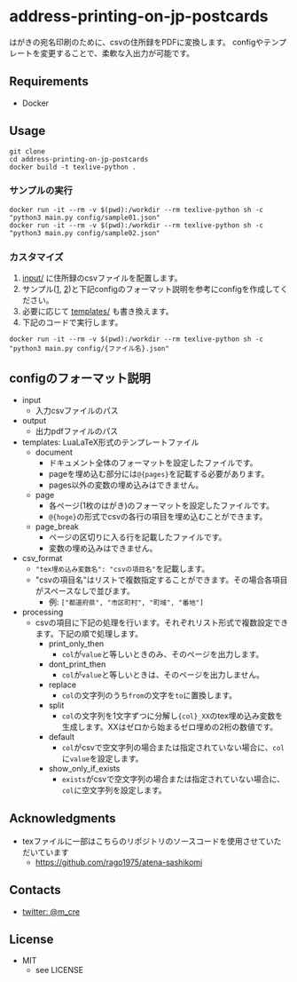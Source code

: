address-printing-on-jp-postcards
=================================

はがきの宛名印刷のために、csvの住所録をPDFに変換します。
configやテンプレートを変更することで、柔軟な入出力が可能です。

## Requirements

* Docker

## Usage

```
git clone 
cd address-printing-on-jp-postcards
docker build -t texlive-python .
```

### サンプルの実行

```
docker run -it --rm -v $(pwd):/workdir --rm texlive-python sh -c "python3 main.py config/sample01.json"
docker run -it --rm -v $(pwd):/workdir --rm texlive-python sh -c "python3 main.py config/sample02.json"
```

### カスタマイズ

1. [input/](input/) に住所録のcsvファイルを配置します。
2. サンプル([1](config/sample01.json), [2](config/sample02.json))と下記configのフォーマット説明を参考にconfigを作成してください。
3. 必要に応じて [templates/](templates/) も書き換えます。
4. 下記のコードで実行します。

```
docker run -it --rm -v $(pwd):/workdir --rm texlive-python sh -c "python3 main.py config/{ファイル名}.json"
```

## configのフォーマット説明

* input
  - 入力csvファイルのパス
* output
  - 出力pdfファイルのパス
* templates: LuaLaTeX形式のテンプレートファイル
  - document
    - ドキュメント全体のフォーマットを設定したファイルです。
    - pageを埋め込む部分には`@{pages}`を記載する必要があります。
    - pages以外の変数の埋め込みはできません。
  - page
    - 各ページ(1枚のはがき)のフォーマットを設定したファイルです。
    - `@{hoge}`の形式でcsvの各行の項目を埋め込むことができます。
  - page_break
    - ページの区切りに入る行を記載したファイルです。
    - 変数の埋め込みはできません。
* csv_format
  - `"tex埋め込み変数名": "csvの項目名"`を記載します。
  - "csvの項目名"はリストで複数指定することができます。その場合各項目がスペースなしで並びます。
    - 例: `["都道府県", "市区町村", "町域", "番地"]`
* processing
  - csvの項目に下記の処理を行います。それぞれリスト形式で複数設定できます。下記の順で処理します。
    - print_only_then
      - `col`が`value`と等しいときのみ、そのページを出力します。
    - dont_print_then
      - `col`が`value`と等しいときは、そのページを出力しません。
    - replace
      - `col`の文字列のうち`from`の文字を`to`に置換します。
    - split
      - `col`の文字列を1文字ずつに分解し`{col}_XX`のtex埋め込み変数を生成します。XXはゼロから始まるゼロ埋めの2桁の数値です。
    - default
      - `col`がcsvで空文字列の場合または指定されていない場合に、`col`に`value`を設定します。
    - show_only_if_exists
      - `exists`がcsvで空文字列の場合または指定されていない場合に、`col`に空文字列を設定します。

## Acknowledgments

* texファイルに一部はこちらのリポジトリのソースコードを使用させていただいています
  - https://github.com/rago1975/atena-sashikomi

## Contacts

* [twitter: @m_cre](https://twitter.com/m_cre)

## License

* MIT
  + see LICENSE